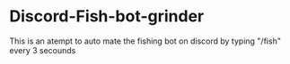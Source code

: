 # Discord-Fish-bot-grinder
This is an atempt to auto mate the fishing bot on discord by typing "/fish" every 3 secounds
